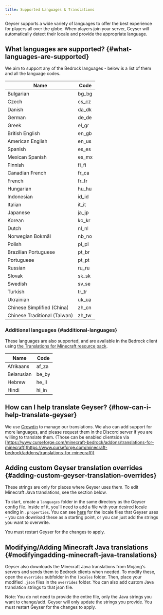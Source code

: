 ```yaml
---
title: Supported Languages & Translations
---
```


Geyser supports a wide variety of languages to offer the best experience for players all over the globe.
When players join your server, Geyser will automatically detect their locale and provide the appropriate language.

## What languages are supported? {#what-languages-are-supported}
We aim to support any of the Bedrock languages - below is a list of them and all the language codes. 

| Name                         | Code  |
|------------------------------|-------|
| Bulgarian                    | bg_bg |
| Czech                        | cs_cz |
| Danish                       | da_dk |
| German                       | de_de |
| Greek                        | el_gr |
| British English              | en_gb |
| American English             | en_us |
| Spanish                      | es_es |
| Mexican Spanish              | es_mx |
| Finnish                      | fi_fi |
| Canadian French              | fr_ca |
| French                       | fr_fr |
| Hungarian                    | hu_hu |
| Indonesian                   | id_id |
| Italian                      | it_it |
| Japanese                     | ja_jp |
| Korean                       | ko_kr |
| Dutch                        | nl_nl |
| Norwegian Bokmål             | nb_no |
| Polish                       | pl_pl |
| Brazilian Portuguese         | pt_br |
| Portuguese                   | pt_pt |
| Russian                      | ru_ru |
| Slovak                       | sk_sk |
| Swedish                      | sv_se |
| Turkish                      | tr_tr |
| Ukrainian                    | uk_ua |
| Chinese Simplified (China)   | zh_cn |
| Chinese Traditional (Taiwan) | zh_tw |

### Additional languages {#additional-languages}
These languages are also supported, and are available in the Bedrock client using [the Translations for Minecraft resource pack](https://www.curseforge.com/minecraft-bedrock/addons/translations-for-minecraft).

| Name                | Code  |
|---------------------|-------|
| Afrikaans           | af_za |
| Belarusian          | be_by |
| Hebrew              | he_il |
| Hindi               | hi_in |

## How can I help translate Geyser? {#how-can-i-help-translate-geyser}
We use [Crowdin](https://crowdin.com/project/geyser) to manage our translations.
We also can add support for more languages, and please request them in the Discord server if you are willing to translate them.
(Those can be enabled clientside via [https://www.curseforge.com/minecraft-bedrock/addons/translations-for-minecraft](https://www.curseforge.com/minecraft-bedrock/addons/translations-for-minecraft))

## Adding custom Geyser translation overrides {#adding-custom-geyser-translation-overrides}
These strings are only for places where Geyser uses them. To edit Minecraft Java translations, see the section below.

To start, create a `languages` folder in the same directory as the Geyser config file.
Inside of it, you'll need to add a file with your desired locale ending in `.properties`. You can see
[here](https://github.com/GeyserMC/languages/tree/master/texts) for the locale files that Geyser uses - 
you can download these as a starting point, or you can just add the strings you want to overwrite. 

You must restart Geyser for the changes to apply.

## Modifying/Adding Minecraft Java translations {#modifyingadding-minecraft-java-translations}
Geyser also downloads the Minecraft Java translations from Mojang's servers and sends them to Bedrock clients when needed.
To modify these, open the `overrides` subfolder in the `locales` folder. Then, place your modified `.json` files in the `overrides` folder.
You can also add custom Java translation strings to that json file.

Note: You do not need to provide the entire file, only the Java strings you want to change/add. Geyser will only update the strings you provide.
You must restart Geyser for the changes to apply.
